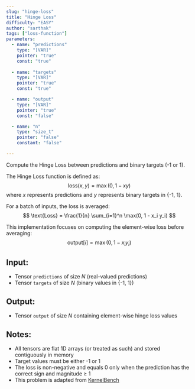 ```yaml
---
slug: "hinge-loss"
title: "Hinge Loss"
difficulty: "EASY"
author: "sarthak"
tags: ["loss-function"]
parameters:
  - name: "predictions"
    type: "[VAR]"
    pointer: "true"
    const: "true"
  
  - name: "targets"
    type: "[VAR]"
    pointer: "true"
    const: "true"

  - name: "output" 
    type: "[VAR]"
    pointer: "true"
    const: "false"

  - name: "n"
    type: "size_t"
    pointer: "false"
    constant: "false"

---
```


Compute the Hinge Loss between predictions and binary targets (-1 or 1).

The Hinge Loss function is defined as:
$$
\text{loss}(x, y) = \max(0, 1 - xy)
$$
where $x$ represents predictions and $y$ represents binary targets in {-1, 1}.

For a batch of inputs, the loss is averaged:
$$
\text{Loss} = \frac{1}{n} \sum_{i=1}^n \max(0, 1 - x_i y_i)
$$

This implementation focuses on computing the element-wise loss before averaging:
$$
\text{output}[i] = \max(0, 1 - x_i y_i)
$$

## Input:
- Tensor `predictions` of size $N$ (real-valued predictions)
- Tensor `targets` of size $N$ (binary values in {-1, 1})

## Output:
- Tensor `output` of size $N$ containing element-wise hinge loss values

## Notes:
- All tensors are flat 1D arrays (or treated as such) and stored contiguously in memory
- Target values must be either -1 or 1
- The loss is non-negative and equals 0 only when the prediction has the correct sign and magnitude $\geq$ 1
- This problem is adapted from [KernelBench](https://github.com/ScalingIntelligence/KernelBench/blob/main/KernelBench/level1/100_HingeLoss.py)